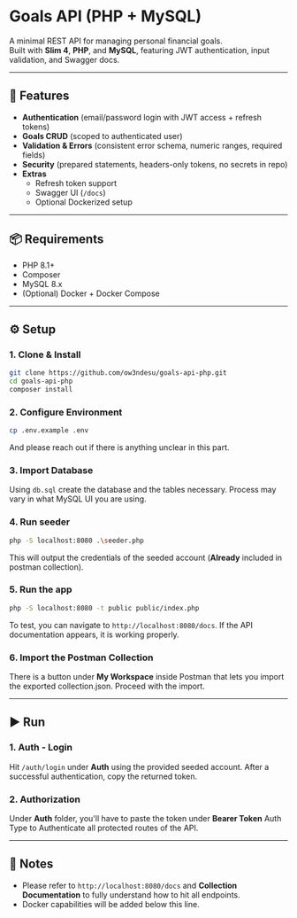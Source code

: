 # Goals API (PHP + MySQL)

A minimal REST API for managing personal financial goals.  
Built with **Slim 4**, **PHP**, and **MySQL**, featuring JWT authentication, input validation, and Swagger docs.

---

## 🚀 Features
- **Authentication** (email/password login with JWT access + refresh tokens)
- **Goals CRUD** (scoped to authenticated user)
- **Validation & Errors** (consistent error schema, numeric ranges, required fields)
- **Security** (prepared statements, headers-only tokens, no secrets in repo)
- **Extras**
  - Refresh token support
  - Swagger UI (`/docs`)
  - Optional Dockerized setup

---

## 📦 Requirements
- PHP 8.1+
- Composer
- MySQL 8.x
- (Optional) Docker + Docker Compose

---

## ⚙️ Setup

### 1. Clone & Install
```bash
git clone https://github.com/ow3ndesu/goals-api-php.git
cd goals-api-php
composer install
```

### 2. Configure Environment
```bash
cp .env.example .env
```
And please reach out if there is anything unclear in this part.

### 3. Import Database
Using `db.sql` create the database and the tables necessary. Process may vary in what MySQL UI you are using.

### 4. Run seeder
```bash
php -S localhost:8080 .\seeder.php
```
This will output the credentials of the seeded account (**Already** included in postman collection).

### 5. Run the app
```bash
php -S localhost:8080 -t public public/index.php
```
To test, you can navigate to `http://localhost:8080/docs`. If the API documentation appears, it is working properly.

### 6. Import the Postman Collection
There is a button under **My Workspace** inside Postman that lets you import the exported collection.json. Proceed with the import.

---

## ▶️ Run

### 1. Auth - Login
Hit `/auth/login` under **Auth** using the provided seeded account. After a successful authentication, copy the returned token.

### 2. Authorization
Under **Auth** folder, you'll have to paste the token under **Bearer Token** Auth Type to Authenticate all protected routes of the API.

---

## 📝 Notes
- Please refer to `http://localhost:8080/docs` and **Collection Documentation** to fully understand how to hit all endpoints.
- Docker capabilities will be added below this line.